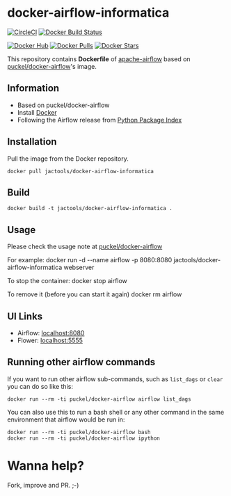 # docker-airflow-informatica
[![CircleCI](https://circleci.com/gh/jactools/docker-airflow-informatica/tree/master.svg?style=svg)](https://circleci.com/gh/jactools/docker-airflow-informatica/tree/master)
[![Docker Build Status](https://img.shields.io/docker/cloud/build/jactools/docker-airflow-informatica.svg)]()

[![Docker Hub](https://img.shields.io/badge/docker-ready-blue.svg)](https://hub.docker.com/r/jactools/docker-airflow-informatica/)
[![Docker Pulls](https://img.shields.io/docker/pulls/jactools/docker-airflow-informatica.svg)]()
[![Docker Stars](https://img.shields.io/docker/stars/jactools/docker-airflow-informatica.svg)]()

This repository contains **Dockerfile** of [apache-airflow](https://github.com/apache/incubator-airflow) based on [puckel/docker-airflow](https://hub.docker.com/r/puckel/docker-airflow)'s image.

## Information

* Based on puckel/docker-airflow 
* Install [Docker](https://www.docker.com/)
* Following the Airflow release from [Python Package Index](https://pypi.python.org/pypi/apache-airflow)

## Installation

Pull the image from the Docker repository.

    docker pull jactools/docker-airflow-informatica

## Build

    docker build -t jactools/docker-airflow-informatica .

## Usage

Please check the usage note at [puckel/docker-airflow](https://github.com/puckel/docker-airflow)

For example:
    docker run -d --name airflow -p 8080:8080 jactools/docker-airflow-informatica webserver

To stop the container:
    docker stop airflow

To remove it (before you can start it again)
    docker rm airflow

## UI Links

- Airflow: [localhost:8080](http://localhost:8080/)
- Flower: [localhost:5555](http://localhost:5555/)


## Running other airflow commands

If you want to run other airflow sub-commands, such as `list_dags` or `clear` you can do so like this:

    docker run --rm -ti puckel/docker-airflow airflow list_dags

You can also use this to run a bash shell or any other command in the same environment that airflow would be run in:

    docker run --rm -ti puckel/docker-airflow bash
    docker run --rm -ti puckel/docker-airflow ipython

# Wanna help?

Fork, improve and PR. ;-)
